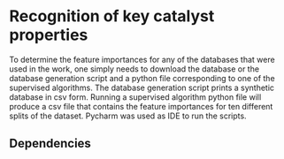 # Recognition of key catalyst properties
To determine the feature importances for any of the databases that were used in the work, one simply needs to download the database or the database generation script and a python file corresponding to one of the supervised algorithms. The database generation script prints a synthetic database in csv form. Running a supervised algorithm python file will produce a csv file that contains the feature importances for ten different splits of the dataset. Pycharm was used as IDE to run the scripts.

## Dependencies
